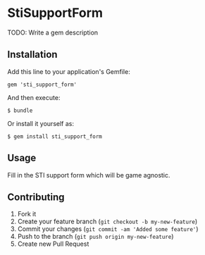 # StiSupportForm

TODO: Write a gem description

## Installation

Add this line to your application's Gemfile:

    gem 'sti_support_form'

And then execute:

    $ bundle

Or install it yourself as:

    $ gem install sti_support_form

## Usage

Fill in the STI support form which will be game agnostic.

## Contributing

1. Fork it
2. Create your feature branch (`git checkout -b my-new-feature`)
3. Commit your changes (`git commit -am 'Added some feature'`)
4. Push to the branch (`git push origin my-new-feature`)
5. Create new Pull Request
